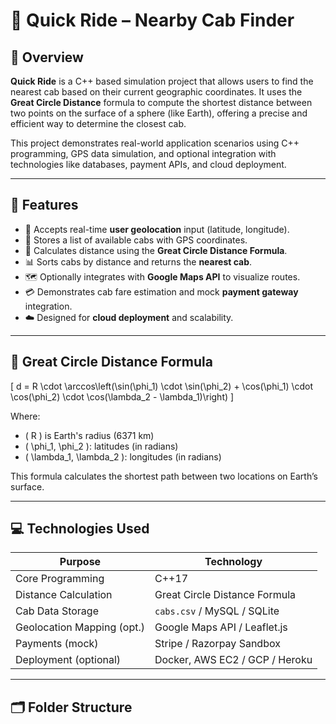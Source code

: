 # 🚖 Quick Ride – Nearby Cab Finder

## 📝 Overview

**Quick Ride** is a C++ based simulation project that allows users to find the nearest cab based on their current geographic coordinates. It uses the **Great Circle Distance** formula to compute the shortest distance between two points on the surface of a sphere (like Earth), offering a precise and efficient way to determine the closest cab.

This project demonstrates real-world application scenarios using C++ programming, GPS data simulation, and optional integration with technologies like databases, payment APIs, and cloud deployment.

---

## 🌟 Features

- 📍 Accepts real-time **user geolocation** input (latitude, longitude).
- 🚕 Stores a list of available cabs with GPS coordinates.
- 🧭 Calculates distance using the **Great Circle Distance Formula**.
- 📊 Sorts cabs by distance and returns the **nearest cab**.
- 🗺️ Optionally integrates with **Google Maps API** to visualize routes.
- 💳 Demonstrates cab fare estimation and mock **payment gateway** integration.
- ☁️ Designed for **cloud deployment** and scalability.

---

## 📐 Great Circle Distance Formula

\[
d = R \cdot \arccos\left(\sin(\phi_1) \cdot \sin(\phi_2) + \cos(\phi_1) \cdot \cos(\phi_2) \cdot \cos(\lambda_2 - \lambda_1)\right)
\]

Where:
- \( R \) is Earth's radius (6371 km)
- \( \phi_1, \phi_2 \): latitudes (in radians)
- \( \lambda_1, \lambda_2 \): longitudes (in radians)

This formula calculates the shortest path between two locations on Earth’s surface.

---

## 💻 Technologies Used

| Purpose                    | Technology                     |
|----------------------------|--------------------------------|
| Core Programming           | C++17                          |
| Distance Calculation       | Great Circle Distance Formula  |
| Cab Data Storage           | `cabs.csv` / MySQL / SQLite    |
| Geolocation Mapping (opt.) | Google Maps API / Leaflet.js   |
| Payments (mock)            | Stripe / Razorpay Sandbox      |
| Deployment (optional)      | Docker, AWS EC2 / GCP / Heroku |

---

## 🗂️ Folder Structure

